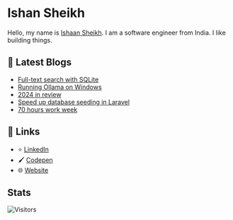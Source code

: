 # Ishan Sheikh

Hello, my name is [Ishaan Sheikh](https://frikishaan.com). I am a software engineer from India. I like building things.

## 📕 Latest Blogs

<!-- BLOG-POST-LIST:START -->
- [Full-text search with SQLite](https://frikishaan.com/blog/full-text-search-with-sqlite/)
- [Running Ollama on Windows](https://frikishaan.com/blog/ollama-on-windows/)
- [2024 in review](https://frikishaan.com/blog/2024/)
- [Speed up database seeding in Laravel](https://frikishaan.com/blog/speed-up-database-seeding-in-laravel/)
- [70 hours work week](https://frikishaan.com/blog/70-hours-work-week/)
<!-- BLOG-POST-LIST:END -->

## 🔗 Links
<!-- - 🐦 [Twitter](https://twitter.com/imishaan005) -->
- ⭐ [LinkedIn](https://www.linkedin.com/in/ishaan-s/)
- 🖌 [Codepen](https://codepen.io/sheikh_ishaan/)
- 🌐 [Website](https://frikishaan.com)

## Stats

![Visitors](https://api.visitorbadge.io/api/combined?path=https%3A%2F%2Fgithub.com%2Fsheikh005&label=Visitors&labelColor=%231abc9c&countColor=%23697689&style=flat-square)

